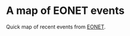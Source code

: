# A map of EONET events

Quick map of recent events from [EONET](http://eonet.sci.gsfc.nasa.gov/docs/v2).
